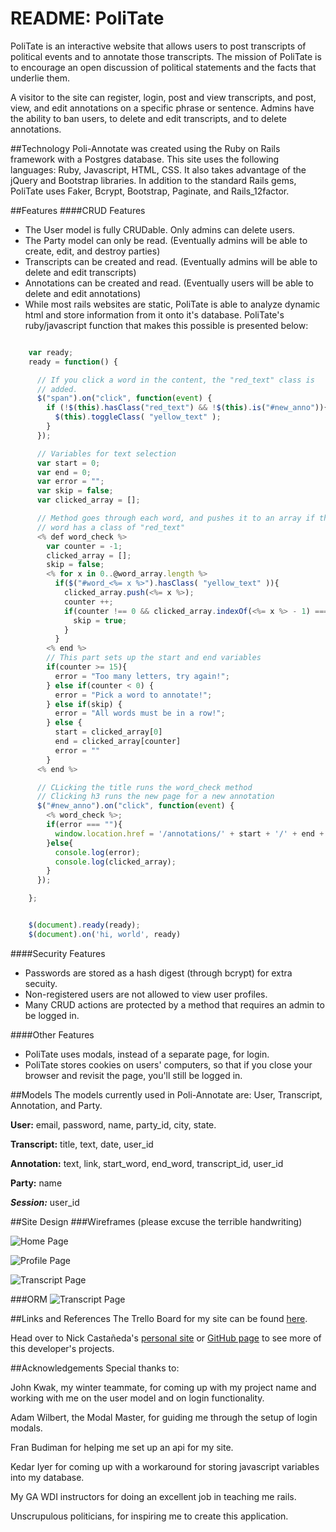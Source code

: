 # README: PoliTate

PoliTate is an interactive website that allows users to post transcripts of political events and to annotate those transcripts. The mission of PoliTate is to encourage an open discussion of political statements and the facts that underlie them.

A visitor to the site can register, login, post and view transcripts, and post, view, and edit annotations on a specific phrase or sentence. Admins have the ability to ban users, to delete and edit transcripts, and to delete annotations.

##Technology
Poli-Annotate was created using the Ruby on Rails framework with a Postgres database. This site uses the following languages: Ruby, Javascript, HTML, CSS. It also takes advantage of the jQuery and Bootstrap libraries. In addition to the standard Rails gems, PoliTate uses Faker, Bcrypt, Bootstrap, Paginate, and Rails_12factor.

##Features
####CRUD Features

* The User model is fully CRUDable. Only admins can delete users.
* The Party model can only be read. (Eventually admins will be able to create, edit, and destroy parties)
* Transcripts can be created and read. (Eventually admins will be able to delete and edit transcripts)
* Annotations can be created and read. (Eventually users will be able to delete and edit annotations)
* While most rails websites are static, PoliTate is able to analyze dynamic html and store information from it onto it's database. PoliTate's ruby/javascript function that makes this possible is presented below:

~~~javascript

    var ready;
    ready = function() {

      // If you click a word in the content, the "red_text" class is
      // added.
      $("span").on("click", function(event) {
        if (!$(this).hasClass("red_text") && !$(this).is("#new_anno")){
          $(this).toggleClass( "yellow_text" );
        }
      });

      // Variables for text selection
      var start = 0;
      var end = 0;
      var error = "";
      var skip = false;
      var clicked_array = [];

      // Method goes through each word, and pushes it to an array if the
      // word has a class of "red_text"
      <% def word_check %>
        var counter = -1;
        clicked_array = [];
        skip = false;
        <% for x in 0..@word_array.length %>
          if($("#word_<%= x %>").hasClass( "yellow_text" )){
            clicked_array.push(<%= x %>);
            counter ++;
            if(counter !== 0 && clicked_array.indexOf(<%= x %> - 1) === -1){
              skip = true;
            }
          }
        <% end %>
        // This part sets up the start and end variables
        if(counter >= 15){
          error = "Too many letters, try again!";
        } else if(counter < 0) {
          error = "Pick a word to annotate!";
        } else if(skip) {
          error = "All words must be in a row!";
        } else {
          start = clicked_array[0]
          end = clicked_array[counter]
          error = ""
        }
      <% end %>

      // CLicking the title runs the word_check method
      // Clicking h3 runs the new page for a new annotation
      $("#new_anno").on("click", function(event) {
        <% word_check %>;
        if(error === ""){
          window.location.href = '/annotations/' + start + '/' + end + '/new'
        }else{
          console.log(error);
          console.log(clicked_array);
        }
      });

    };


    $(document).ready(ready);
    $(document).on('hi, world', ready)

~~~

####Security Features
* Passwords are stored as a hash digest (through bcrypt) for extra secuity.
* Non-registered users are not allowed to view user profiles.
* Many CRUD actions are protected by a method that requires an admin to be logged in.

####Other Features

* PoliTate uses modals, instead of a separate page, for login.
* PoliTate stores cookies on users' computers, so that if you close your browser and revisit the page, you'll still be logged in.

##Models
The models currently used in Poli-Annotate are: User, Transcript, Annotation, and Party.

**User:** email, password, name, party_id, city, state.

**Transcript:** title, text, date, user_id

**Annotation:** text, link, start_word, end_word, transcript_id, user_id

**Party:** name

***Session:*** user_id

##Site Design
###Wireframes
(please excuse the terrible handwriting)

![Home Page](http://i.imgur.com/aZl7KZx.jpg)

![Profile Page](http://i.imgur.com/PB4IREN.jpg)

![Transcript Page](http://i.imgur.com/T6s3XwK.jpg)

###ORM
![Transcript Page](http://i.imgur.com/UNmV3Lq.jpg?1)

##Links and References
The Trello Board for my site can be found [here](https://trello.com/b/3ZZIIIZf/poli-annotate).

Head over to Nick Castañeda's [personal site](http://www.nick-castaneda.com) or [GitHub page](https://github.com/nick-castaneda) to see more of this developer's projects.

##Acknowledgements
Special thanks to:

John Kwak, my winter teammate, for coming up with my project name and working with me on the user model and on login functionality.

Adam Wilbert, the Modal Master, for guiding me through the setup of login modals.

Fran Budiman for helping me set up an api for my site.

Kedar Iyer for coming up with a workaround for storing javascript variables into my database.

My GA WDI instructors for doing an excellent job in teaching me rails.

Unscrupulous politicians, for inspiring me to create this application.





